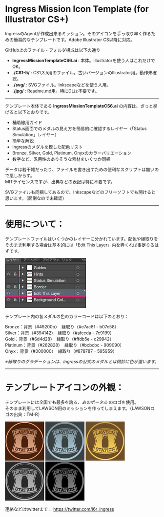 # Ingress Mission Icon Template (for Illustrator CS+)

IngressのAgentが作成出来るミッション。そのアイコンを手っ取り早く作るための簡易的なテンプレートです。Adobe Illustrator CS以降に対応。

GitHub上のファイル・フォルダ構成は以下の通り
  - **IngressMissionTemplateCS6.ai** : 本体。Illustratorを使う人はこれだけでOK。
  - **./CS1-5/** : CS1,3,5用のファイル。古いバージョンのIllustrator用。動作未確認。 
  - **./svg/** : SVGファイル。Inkscapeなどを使う人用。
  - **./jpg/** : Readme.md用。特にDLは不要です。


----
テンプレート本体である **IngressMissionTemplateCS6.ai** の内容は、ざっと挙げると以下とおりです。
  - 補助線用ガイド
  - Status画面でのメダルの見え方を簡易的に確認するレイヤー（「Status Simulation」レイヤー）
  - 簡単な解説
  - Ingressのメダルを模した配色リスト
  - Bronze, Silver, Gold, Platinum, Onyxのカラーバリエーション
  - 数字など、汎用性のありそうな素材をいくつか同梱

データは若干雑だったり、ファイルを書き出すための便利なスクリプトは無いので悪しからず。  
MITライセンスですが、出典などの表記は特に不要です。

SVGファイルも同梱してあるので、Inkscapeなどのフリーソフトでも開けると思います。（面倒なので未確認）

----

# 使用について：

テンプレートファイルはいくつかのレイヤーに分かれています。配色や縁取りをそのまま利用する場合は基本的には「Edit This Layer」内を弄くれば事足りるはずです。

![Edit This Layer](https://raw.githubusercontent.com/i6r-ingress/Ingress-Mission-Icon-Template/master/jpg/Readme_Layer.jpg)  


テンプレート内の各メダルの色のカラーコードは以下のとおり：

Bronze：背景（#49200b）　縁取り（#e7ac8f - b07c58）  
Silver：背景（#394142）　縁取り（#afccda - 7c9199）  
Gold：背景（#6d4d28）　縁取り（#ffdb5e - c29942）  
Platinum：背景（#282828）　縁取り（#bcbcbc - 909090）  
Onyx：背景（#000000）　縁取り（#878787 - 595959）  

*※縁取りのグラデーションは、Ingressの公式のメダルとは微妙に色が違います。*

----

# テンプレートアイコンの外観：

テンプレートには全国でも最多を誇る、*あのポータル* のロゴを使用。  
そのまま利用してLAWSON用のミッションを作ってしまえます。（LAWSONロゴの出典：TM-R）

![Bronze](https://raw.githubusercontent.com/i6r-ingress/Ingress-Mission-Icon-Template/master/jpg/Bronze.jpg)
![Silver](https://raw.githubusercontent.com/i6r-ingress/Ingress-Mission-Icon-Template/master/jpg/Silver.jpg)
![Gold](https://raw.githubusercontent.com/i6r-ingress/Ingress-Mission-Icon-Template/master/jpg/Gold.jpg)
![Platinum](https://raw.githubusercontent.com/i6r-ingress/Ingress-Mission-Icon-Template/master/jpg/Platinum.jpg)
![Onyx](https://raw.githubusercontent.com/i6r-ingress/Ingress-Mission-Icon-Template/master/jpg/Onyx.jpg)


連絡などはtwitterまで：
<https://twitter.com/i6r_ingress>
